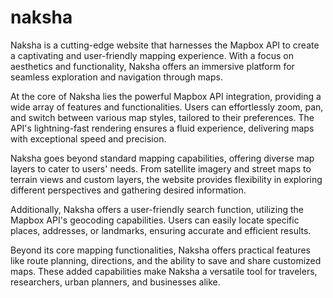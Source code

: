 # naksha
Naksha is a cutting-edge website that harnesses the Mapbox API to create a captivating and user-friendly mapping experience.
With a focus on aesthetics and functionality, Naksha offers an immersive platform for seamless exploration and navigation through maps.


At the core of Naksha lies the powerful Mapbox API integration, providing a wide array of features and functionalities. Users can
effortlessly zoom, pan, and switch between various map styles, tailored to their preferences. The API's lightning-fast rendering
ensures a fluid experience, delivering maps with exceptional speed and precision.

Naksha goes beyond standard mapping capabilities, offering diverse map layers to cater to users' needs. From satellite imagery and 
street maps to terrain views and custom layers, the website provides flexibility in exploring different perspectives and gathering 
desired information.


Additionally, Naksha offers a user-friendly search function, utilizing the Mapbox API's geocoding capabilities. Users can easily locate
specific places, addresses, or landmarks, ensuring accurate and efficient results.

Beyond its core mapping functionalities, Naksha offers practical features like route planning, directions, and the ability to save and 
share customized maps. These added capabilities make Naksha a versatile tool for travelers, researchers, urban planners, and businesses 
alike.



